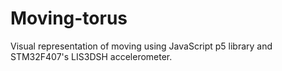 # Moving-torus
Visual representation of moving using JavaScript p5 library and STM32F407's LIS3DSH accelerometer. 
